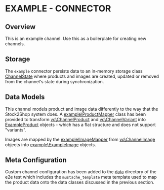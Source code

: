# EXAMPLE - CONNECTOR

## Overview

This is an example channel. 
Use this as a boilerplate for creating new channels.

## Storage

The `example` connector persists data to an in-memory storage class [ChannelState](./ChannelState.php)
where products and images are created, updated or removed from the channel's state during synchronization. 

## Data Models

This channel models product and image data differently to the way that the Stock2Shop system does. 
A [example\ProductMapper](./ProductMapper.php) class has been provided to transform [vo\ChannelProduct](../../../vo/ChannelProduct.php) 
and [vo\ChannelVariant](../../../vo/ChannelImage.php) into [ExampleProduct](ExampleProduct.php) objects - 
which has a flat structure and does not support "variants".

Images are mapped by the [example\ImageMapper](./ImageMapper.php) from [vo\ChannelImage](../../../vo/ChannelImage) objects
into [example\ExampleImage](./ExampleImage.php) objects.

## Meta Configuration

Custom channel configuration has been added to the [data](../../../../../../tests/e2e/data/channels/example) directory
of the e2e test which includes the `mustache_template` meta template used to map the product data onto the data classes 
discussed in the previous section.